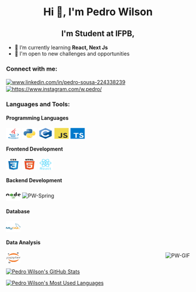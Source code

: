 <h1 align="center">Hi 👋, I'm Pedro Wilson</h1>
<h2 align="center">I'm Student at IFPB, </h2>

- 🌱 I’m currently learning **React, Next Js**
- 🚀 I'm open to new challenges and opportunities

<h3 align="left">Connect with me:</h3>
<p align="left">
<a href="https://linkedin.com/in/pedro-sousa-224338239" target="blank"><img align="center" src="https://raw.githubusercontent.com/rahuldkjain/github-profile-readme-generator/master/src/images/icons/Social/linked-in-alt.svg" alt="www.linkedin.com/in/pedro-sousa-224338239" height="30" width="40" /></a>
<a href="https://instagram.com/https://www.instagram.com/w.pedro/" target="blank"><img align="center" src="https://raw.githubusercontent.com/rahuldkjain/github-profile-readme-generator/master/src/images/icons/Social/instagram.svg" alt="https://www.instagram.com/w.pedro/" height="30" width="40" /></a>
</p>

<h3 align="left">Languages and Tools:</h3>
<div>
  <h4 align="left">Programming Languages</h4> 
  <img align="center" alt="Pw-Java" height="30" width="40" src="https://raw.githubusercontent.com/devicons/devicon/master/icons/java/java-original.svg">
  <img align="center" alt="PW-Python" height="30" width="40" src="https://github.com/devicons/devicon/blob/master/icons/python/python-original.svg">
  <img align="center" alt="PW-C" height="30" width="40" src="https://github.com/devicons/devicon/blob/master/icons/c/c-original.svg">
  <img align="center" alt="PW-JS" height="30" width="40" src="https://raw.githubusercontent.com/devicons/devicon/master/icons/javascript/javascript-original.svg">
  <img align="center" alt="PW-TS" height="30" width="40" src="https://raw.githubusercontent.com/devicons/devicon/master/icons/typescript/typescript-original.svg">

  <h4 align="left">Frontend Development</h4> 
  <img align="center" alt="PW-CSS" height="30" width="40" src="https://raw.githubusercontent.com/devicons/devicon/master/icons/css3/css3-original-wordmark.svg">
  <img align="center" alt="PW-HTML" height="30" width="40" src="https://raw.githubusercontent.com/devicons/devicon/master/icons/html5/html5-original-wordmark.svg">
  <img align="center" alt="PW-react" height="30" width="40" <img src="https://raw.githubusercontent.com/devicons/devicon/master/icons/react/react-original-wordmark.svg">

  <h4 align="left">Backend Development</h4> 
  <img align="center" alt="PW-NodeJS" height="30" width="40" src="https://raw.githubusercontent.com/devicons/devicon/master/icons/nodejs/nodejs-original-wordmark.svg">
  <img align="center" alt="PW-Spring" height="30" width="40" src="https://www.vectorlogo.zone/logos/springio/springio-icon.svg">

  <h4 align="left">Database</h4>
  <img align="center" alt="PW-SQL" height="30" width="40" src="https://raw.githubusercontent.com/devicons/devicon/master/icons/mysql/mysql-original-wordmark.svg">

  <h4 align="left">Data Analysis</h4>
  <img align="center" alt="PW-Jupyter" height="30" width="40" src="https://github.com/devicons/devicon/blob/master/icons/jupyter/jupyter-original-wordmark.svg">
 
  <img align="right" alt="PW-GIF" src="https://i.pinimg.com/originals/32/f9/5a/32f95ae3571e67baea65896e5c2d03a4.gif">

</div>

<div>
    <a href="https://github.com/Pwsousa">
    
  <img
    alt="Pedro Wilson's GitHub Stats"
    src="https://github-readme-stats.vercel.app/api?username=pwsousa&show_icons=true&theme=react&count_private=true&bg_color=15,20232a,003644&custom_title=Pedro's%20GitHub%20Stats"
    height="164"
    align="bottom"
  />
</a>

<a href="https://github.com/Pwsousa">
  <img
    alt="Pedro Wilson's Most Used Languages"
    src="https://github-readme-stats.vercel.app/api/top-langs/?username=Pwsousa&layout=compact&theme=react&bg_color=15,20232a,003644&langs_count=6&hide=haskell"
    height="164"
    align="bottom"
  />
</a>
</div>

